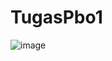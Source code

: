 # TugasPbo1
![image](https://user-images.githubusercontent.com/130965620/233101978-31b4decd-7597-4b4e-883a-0c316399c7e9.png)
